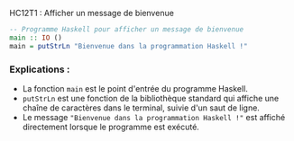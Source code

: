 HC12T1 : Afficher un message de bienvenue
```haskell
-- Programme Haskell pour afficher un message de bienvenue
main :: IO ()
main = putStrLn "Bienvenue dans la programmation Haskell !"
```

### Explications :
- La fonction `main` est le point d'entrée du programme Haskell.
- `putStrLn` est une fonction de la bibliothèque standard qui affiche une chaîne de caractères dans le terminal, suivie d'un saut de ligne.
- Le message `"Bienvenue dans la programmation Haskell !"` est affiché directement lorsque le programme est exécuté.

